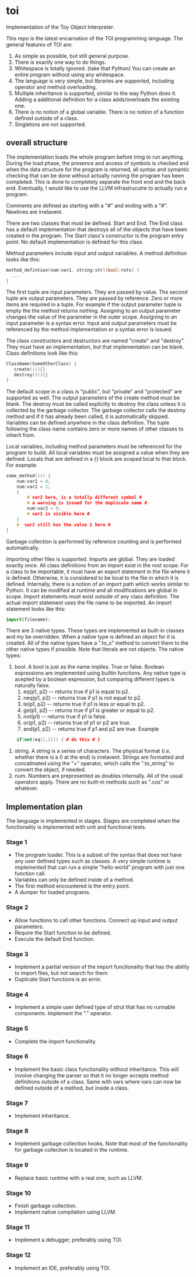 # toi
Implementation of the Toy Object Interpreter.

This repo is the latest encarnation of the TOI programming language. The general features of TOI are:
1. As simple as possible, but still general purpose.
1. There is exactly one way to do things.
1. Whitespace is totally ignored. (take that Python) You can create an entire program without using any whitespace.
1. The language is very simple, but libraries are supported, including operator and method overloading.
1. Multiple inheritance is supported, similar to the way Python does it. Adding a additional definition for a class adds/overloads the existing one.
1. There is no notion of a global variable. There is no notion of a function defined outside of a class.
1. Singletons are not supported.

## overall structure
The implementation loads the whole program before tring to run anything. During the load phase, the presence and access of symbols is checked and when the data structure for the program is returned, all syntax and symantic checking that can be done without actually running the program has been completed. This is done to completely separate the front end and the back end. Eventually, I would like to use the LLVM infrastrucutre to actually run a program. 

Comments are defined as starting with a "#" and ending with a "#". Newlines are irrelavent. 

There are two classes that must be defined. Start and End. The End class has a default implementation that destroys all of the objects that have been created in the program. The Start class's constructor is the program entry point. No default implementation is defined for this class.

Method parameters include input and output variables. A method definition looks like this:
```cpp
method_defintion(num:var1, string:str)(bool:retv) {
  ...
}
```
The first tuple are input parameters. They are passed by value. The second tuple are output parameters. They are passed by reference. Zero or more items are required in a tuple. For example if the output parameter tuple is empty the the method returns nothing. Assigning to an output parameter changes the value of the parameter in the outer scope. Assigning to an input parameter is a syntax error. Input and output parameters must be referenced by the method implementation or a syntax error is issued.

The class constructors and destructors are named "create" and "destroy". They must have an implementation, but that implementation can be blank. Class definitions look like this:
```cpp
ClassName(SomeOtherClass) {
   create()(){}
   destroy()(){}
}
```
The default scope in a class is "public", but "private" and "protected" are supported as well. The output parameters of the create method must be blank. The destroy must be called explicitly to destroy the class unless it is collected by the garbage collector. The garbage collector calls the destroy method and if it has already been called, it is automatically skipped. Variables can be defined anywhere in the class definition. The tuple following the class name contains zero or more names of other classes to inherit from.

Local variables, including method parameters must be referenced for the program to build. All local variables must be assigned a value when they are defined. Locals that are defined in a {} block are scoped local to that block. For example:
```cpp
some_method()() {
    num:var1 = 0;
    num:var2 = 1;
    {
        # var2 here, is a totally different symbol #
        # a warning is issued for the duplicate name #
        num:var2 = 0;
        # var1 is visible here #
    }
    #  var2 still has the value 1 here #
}
```

Garbage collection is performed by reference counting and is performed automatically.

Importing other files is supported. Imports are global. They are loaded exactly once. All class definitions from an import exist in the root scope. For a class to be importable, it must have an export statement in the file where it is defined. Otherwise, it is considered to be local to the file in which it is defined. Internally, there is a notion of an import path which works similar to Python. It can be modified at runtime and all modifications are global in scope. Import statements must exist outside of any class definition. The actual import statement uses the file name to be imported. An import statement looks like this:
```python
import(filename);
```
There are 3 native types. These types are implemented as built-in classes and my be overridden. When a native type is defined an object for it is created. All of the native types have a ".to_x" method to convert them to the other native types if possible. Note that literals are not objects. The native types:
1. bool. A bool is just as the name implies. True or false. Boolean expressions are implemented using builtin functions. Any native type is acepted by a boolean expression, but comparing different types is naturally false.
    1. eq(p1, p2)  -- returns true if p1 is equal to p2. 
    1. neq(p1, p2) -- returns true if p1 is not equal to p2. 
    1. le(p1, p2)  -- returns true if p1 is less or equal to p2.
    1. ge(p1, p2)  -- returns true if p1 is greater or equal to p2.
    1. not(p1)     -- returns true if p1 is false.
    1. or(p1, p2)  -- returns true of p1 or p2 are true.
    1. and(p1, p2) -- returns true if p1 and p2 are true.
    Example
```cpp
    if(not(eq(1,2))) { # do this # }
```
1. string. A string is a series of characters. The physical format (i.e. whether there is a 0 at the end) is irrelavent. Strings are formatted and concatinated using the "+" operator, which calls the ".to_string" to convert the object, if needed.
1. num. Numbers are prepresented as doubles internally. All of the usual operators apply. There are no built-in methods such as ".cos" or whatever.

## Implementation plan
The language is implemented in stages. Stages are completed when the functionality is implemented with unit and functional tests.

### Stage 1
- The program loader. This is a subset of the syntax that does not have any user defined types such as classes. A very simple runtime is implemented that can run a simple "hello world" program with just one function call.
- Variables can only be defined inside of a method. 
- The first method encountered is the entry point.
- A dumper for loaded programs.
### Stage 2
- Allow functions to call other functions. Connect up input and output parameters.
- Require the Start function to be defined.
- Execute the default End function.
### Stage 3
- Implement a partial version of the import functionality that has the ability to import files, but not search for them.
- Duplicate Start functions is an error.
### Stage 4
- Implement a simple user defined type of strut that has no runnable components. Implement the "." operator.
### Stage 5
- Complete the import functionality.
### Stage 6
- Implement the basic class functionality without inheritance. This will involve changing the parser so that it no longer accepts method definitions outside of a class. Same with vars where vars can now be defined outside of a method, but inside a class.
### Stage 7
- Implement inheritance.
### Stage 8
- Implement garbage collection hooks. Note that most of the functionality for garbage collection is located in the runtime.
### Stage 9
- Replace basic runtime with a real one, such as LLVM.
### Stage 10 
- Finish garbage collection.
- Implement native compilation using LLVM.
### Stage 11
- Implement a debugger, preferably using TOI.
### Stage 12
- Implement an IDE, preferably using TOI.

